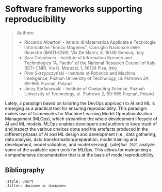 # Software frameworks supporting reproducibility 


> Authors:
> - Riccardo Albertoni - Istituto di Matematica Applicata e Tecnologie Informatiche "Enrico Magenes", Consiglio Nazionale delle Ricerche (IMATI-CNR), Via De Marini, 6, 16149 Genova, Italy
> - Sara Colantonio - Institute of Information Science and Technologies "A. Faedo" of the National Research Council of Italy (ISTI-CNR), Via G. Moruzzi, 1, 56124 Pisa, Italy
> - Piotr Skrzypczyński - Institute of Robotics and Machine Intelligence,
> Poznań University of Technology, ul. Piotrowo 3A, 60-965 Poznań, Poland
> - Jerzy Stefanowski - Institute of Computing Science, Poznań University of Technology, ul. Piotrowo 2, 60-965 Poznań, Poland


Lately, a paradigm based on tailoring the DevOps approach to AI and ML
is emerging as a practical tool for ensuring reproducibility. This
paradigm makes use of frameworks for Machine Learning Model
Operationalization Management (MLOps), which streamline the whole
development lifecycle of AI and ML models. MLOps enables developers and
auditors to keep track of and inspect the various choices done and the
artefacts produced in the different phases of AI and ML design and
development (i.e., data gathering, data analysis, data
transformation/preparation, model training and development, model
validation, and model serving). {cite}`Ruf_2021` analyze some of the
available open tools for MLOps. This allows for maintaining a
comprehensive documentation that is at the basis of model
reproducibility.

## Bibliography

```{bibliography}
:style: unsrt
:filter: docname in docnames
```
